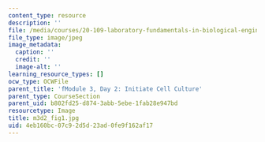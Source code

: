 ```yaml
---
content_type: resource
description: ''
file: /media/courses/20-109-laboratory-fundamentals-in-biological-engineering-spring-2010/4eb160bc07c92d5d23ad0fe9f162af17_m3d2_fig1.jpg
file_type: image/jpeg
image_metadata:
  caption: ''
  credit: ''
  image-alt: ''
learning_resource_types: []
ocw_type: OCWFile
parent_title: 'fModule 3, Day 2: Initiate Cell Culture'
parent_type: CourseSection
parent_uid: b802fd25-d874-3abb-5ebe-1fab28e947bd
resourcetype: Image
title: m3d2_fig1.jpg
uid: 4eb160bc-07c9-2d5d-23ad-0fe9f162af17
---
```


